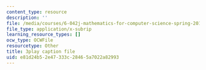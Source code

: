 ```yaml
---
content_type: resource
description: ''
file: /media/courses/6-042j-mathematics-for-computer-science-spring-2015/e81d24b52e47333c28465a7022a82993_CAKSh3M0y8k.srt
file_type: application/x-subrip
learning_resource_types: []
ocw_type: OCWFile
resourcetype: Other
title: 3play caption file
uid: e81d24b5-2e47-333c-2846-5a7022a82993
---
```

